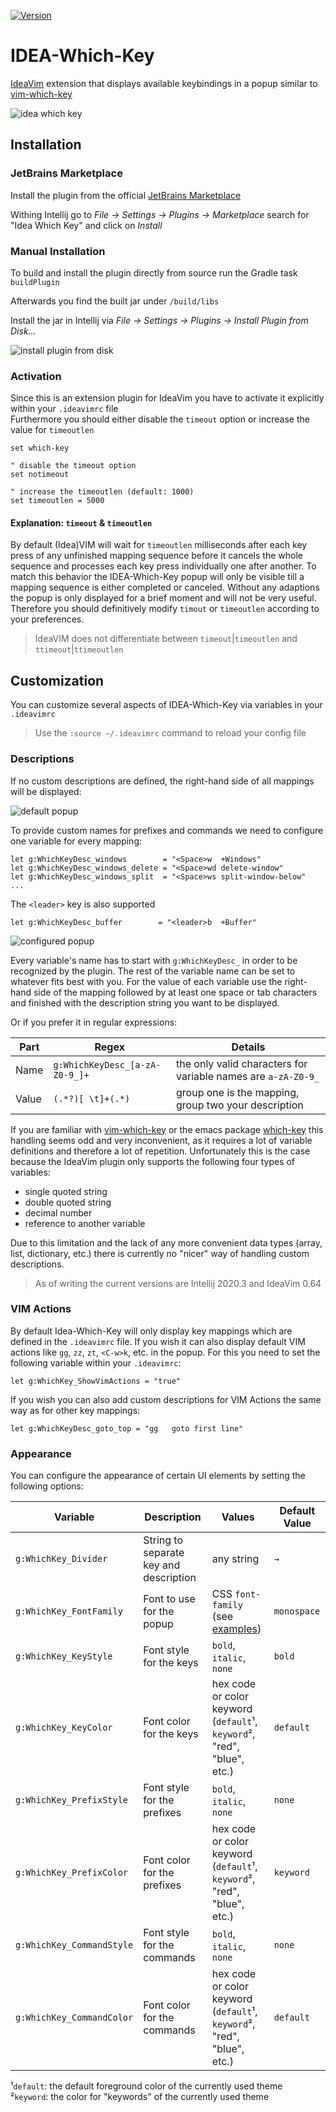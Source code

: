 [![Version](https://img.shields.io/jetbrains/plugin/v/15976-idea-which-key.svg?style=flat-square)](https://plugins.jetbrains.com/plugin/15976-idea-which-key)

# IDEA-Which-Key

[IdeaVim](https://github.com/JetBrains/ideavim) extension that displays available keybindings in a popup similar to [vim-which-key](https://github.com/liuchengxu/vim-which-key)

![idea which key](/assets/idea_which_key.gif)

## Installation

### JetBrains Marketplace

Install the plugin from the official [JetBrains Marketplace](https://plugins.jetbrains.com/plugin/15976-idea-which-key)

Withing Intellij go to *File -> Settings -> Plugins -> Marketplace* search for "Idea Which Key" and click on *Install*

### Manual Installation

To build and install the plugin directly from source run the Gradle task `buildPlugin`

Afterwards you find the built jar under `/build/libs`

Install the jar in Intellij via *File -> Settings -> Plugins -> Install Plugin from Disk...*

![install plugin from disk](/assets/manual_installation.png)

### Activation

Since this is an extension plugin for IdeaVim you have to activate it explicitly within your `.ideavimrc` file  
Furthermore you should either disable the `timeout` option or increase the value for `timeoutlen`

```text
set which-key

" disable the timeout option
set notimeout

" increase the timeoutlen (default: 1000)
set timeoutlen = 5000
```

#### Explanation: `timeout` & `timeoutlen`

By default (Idea)VIM will wait for `timeoutlen` milliseconds after each key press of any unfinished mapping sequence before it cancels the whole sequence and processes each key press individually one after another. To match this behavior the IDEA-Which-Key popup will only be visible till a mapping sequence is either completed or canceled. Without any adaptions the popup is only displayed for a brief moment and will not be very useful. Therefore you should definitively modify `timout` or `timeoutlen` according to your preferences.

> IdeaVIM does not differentiate between `timeout`|`timeoutlen` and `ttimeout`|`ttimeoutlen`

## Customization

You can customize several aspects of IDEA-Which-Key via variables in your `.ideavimrc`

> Use the `:source ~/.ideavimrc` command to reload your config file

### Descriptions

If no custom descriptions are defined, the right-hand side of all mappings will be displayed:

![default popup](/assets/popup_default.png)

To provide custom names for prefixes and commands we need to configure one variable for every mapping:

```vim
let g:WhichKeyDesc_windows        = "<Space>w  +Windows"
let g:WhichKeyDesc_windows_delete = "<Space>wd delete-window"
let g:WhichKeyDesc_windows_split  = "<Space>ws split-window-below"
...
```

The `<leader>` key is also supported

```vim
let g:WhichKeyDesc_buffer        = "<leader>b  +Buffer"
```

![configured popup](/assets/popup_configured.png)

Every variable's name has to start with `g:WhichKeyDesc_` in order to be recognized by the plugin. The rest of the variable name can be set to whatever fits best with you. For the value of each variable use the right-hand side of the mapping followed by at least one space or tab characters and finished with the description string you want to be displayed. 

Or if you prefer it in regular expressions:

| Part  | Regex                          | Details                                                       |
|-------|--------------------------------|---------------------------------------------------------------|
| Name  | `g:WhichKeyDesc_[a-zA-Z0-9_]+` | the only valid characters for variable names are `a-zA-Z0-9_` |
| Value | `(.*?)[ \t]+(.*)`              | group one is the mapping, group two your description          |

If you are familiar with [vim-which-key](https://github.com/liuchengxu/vim-which-key) or the emacs package [which-key](https://github.com/justbur/emacs-which-key) this handling seems odd and very inconvenient, as it requires a lot of variable definitions and therefore a lot of repetition. Unfortunately this is the case because the IdeaVim plugin only supports the following four types of variables:

- single quoted string
- double quoted string
- decimal number
- reference to another variable

Due to this limitation and the lack of any more convenient data types (array, list, dictionary, etc.) there is currently no "nicer" way of handling custom descriptions.

> As of writing the current versions are Intellij 2020.3 and IdeaVim 0.64

### VIM Actions

By default Idea-Which-Key will only display key mappings which are defined in the `.ideavimrc` file. If you wish it can also display default VIM actions like `gg`, `zz`, `zt`, `<C-w>k`, etc. in the popup. For this you need to set the following variable within your `.ideavimrc`:

```vim
let g:WhichKey_ShowVimActions = "true"
```

If you wish you can also add custom descriptions for VIM Actions the same way as for other key mappings:

```vim
let g:WhichKeyDesc_goto_top = "gg   goto first line"
```

### Appearance

You can configure the appearance of certain UI elements by setting the following options:

| Variable                  | Description                            | Values                                                                                       | Default Value |
|---------------------------|----------------------------------------|----------------------------------------------------------------------------------------------|---------------|
| `g:WhichKey_Divider`      | String to separate key and description | any string                                                                                   | ` → `         |
| `g:WhichKey_FontFamily`   | Font to use for the popup              | CSS `font-family` (see [examples](https://www.w3schools.com/cssref/pr_font_font-family.asp)) | `monospace`   |
| `g:WhichKey_KeyStyle`     | Font style for the keys                | `bold`, `italic`, `none`                                                                     | `bold`        |
| `g:WhichKey_KeyColor`     | Font color for the keys                | hex code or color keyword<br/>(`default`¹, `keyword`², "red", "blue", etc.)                  | `default`     |
| `g:WhichKey_PrefixStyle`  | Font style for the prefixes            | `bold`, `italic`, `none`                                                                     | `none`        |
| `g:WhichKey_PrefixColor`  | Font color for the prefixes            | hex code or color keyword<br/>(`default`¹, `keyword`², "red", "blue", etc.)                  | `keyword`     |
| `g:WhichKey_CommandStyle` | Font style for the commands            | `bold`, `italic`, `none`                                                                     | `none`        |
| `g:WhichKey_CommandColor` | Font color for the commands            | hex code or color keyword<br/>(`default`¹, `keyword`², "red", "blue", etc.)                  | `default`     |

¹`default`: the default foreground color of the currently used theme  
²`keyword`: the color for "keywords" of the currently used theme
